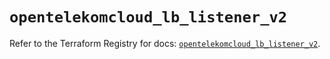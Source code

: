 # `opentelekomcloud_lb_listener_v2`

Refer to the Terraform Registry for docs: [`opentelekomcloud_lb_listener_v2`](https://registry.terraform.io/providers/opentelekomcloud/opentelekomcloud/1.36.46/docs/resources/lb_listener_v2).
